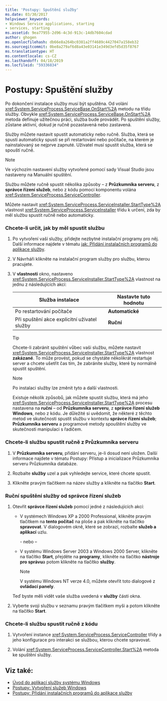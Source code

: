 ```yaml
---
title: 'Postupy: Spuštění služby'
ms.date: 03/30/2017
helpviewer_keywords:
- Windows Service applications, starting
- services, starting
ms.assetid: 9ea77955-2d96-4c3d-913c-14db7604cdad
author: ghogen
ms.openlocfilehash: db66e8a264bc0381a2ff4689c4427047a158eb32
ms.sourcegitcommit: 0be8a279af6d8a43e03141e349d3efd5d35f8767
ms.translationtype: HT
ms.contentlocale: cs-CZ
ms.lasthandoff: 04/18/2019
ms.locfileid: "59336834"
---
```

# <a name="how-to-start-services"></a>Postupy: Spuštění služby
Po dokončení instalace služby musí být spuštěna. Od volání <xref:System.ServiceProcess.ServiceBase.OnStart%2A> metodu na třídu služby. Obvykle <xref:System.ServiceProcess.ServiceBase.OnStart%2A> metoda definuje užitečnou práci, služba bude provádět. Po spuštění služby, zůstane aktivní, dokud je ručně pozastavená nebo zastavená.  
  
 Služby můžete nastavit spustit automaticky nebo ručně. Služba, která se spustí automaticky spustí se při restartování nebo počítače, na kterém je nainstalovaný se nejprve zapnuté. Uživatel musí spustit služba, která se spouští ručně.  
  
> [!NOTE]
>  Ve výchozím nastavení služby vytvořené pomocí sady Visual Studio jsou nastaveny na Manuální spuštění.  
  
 Službu můžete ručně spustit několika způsoby – z **Průzkumníka serveru**, z **správce řízení služeb**, nebo z kódu pomocí komponentu volána <xref:System.ServiceProcess.ServiceController>.  
  
 Můžete nastavit <xref:System.ServiceProcess.ServiceInstaller.StartType%2A> vlastnost <xref:System.ServiceProcess.ServiceInstaller> třídu k určení, zda by měl službu spustit ručně nebo automaticky.  
  
### <a name="to-specify-how-a-service-should-start"></a>Chcete-li určit, jak by měl spustit službu  
  
1. Po vytvoření vaší služby, přidejte nezbytné instalační programy pro něj. Další informace najdete v tématu [jak: Přidání instalačních programů do aplikace služby](../../../docs/framework/windows-services/how-to-add-installers-to-your-service-application.md).  
  
2. V Návrháři klikněte na instalační program služby pro službu, kterou pracujete.  
  
3. V **vlastnosti** okno, nastaveno <xref:System.ServiceProcess.ServiceInstaller.StartType%2A> vlastnost na jednu z následujících akcí:  
  
    |Služba instalace|Nastavte tuto hodnotu|  
    |----------------------------------|--------------------|  
    |Po restartování počítače|**Automatické**|  
    |Při spuštění akce explicitní uživatel služby|**Ruční**|  
  
    > [!TIP]
    >  Chcete-li zabránit spuštění vůbec vaši službu, můžete nastavit <xref:System.ServiceProcess.ServiceInstaller.StartType%2A> vlastnost **zakázané**. To může provést, pokud se chystáte několikrát restartuje server a chcete ušetřit čas tím, že zabráníte služby, které by normálně spustit spuštění.  
  
    > [!NOTE]
    >  Po instalaci služby lze změnit tyto a další vlastnosti.  
  
     Existuje několik způsobů, jak můžete spustit službu, která má jeho <xref:System.ServiceProcess.ServiceInstaller.StartType%2A> procesu nastavena na **ruční** – od **Průzkumníka serveru**, z **správce řízení služeb Windows**, nebo z kódu. Je důležité si uvědomit, že některé z těchto metod ve skutečnosti spustit službu v kontextu **správce řízení služeb**; **Průzkumníka serveru** a programové metody spouštění služby ve skutečnosti manipulaci s řadičem.  
  
### <a name="to-manually-start-a-service-from-server-explorer"></a>Chcete-li službu spustit ručně z Průzkumníka serveru  
  
1. V **Průzkumníka serveru**, přidání serveru, je-li dosud není uložen. Další informace najdete v tématu Postupy: Přístup a inicializace Průzkumníka serveru Průzkumníka databáze.  
  
2. Rozbalte **služby** uzel a pak vyhledejte service, které chcete spustit.  
  
3. Klikněte pravým tlačítkem na název služby a klikněte na tlačítko **Start**.  
  
### <a name="to-manually-start-a-service-from-services-control-manager"></a>Ruční spuštění služby od správce řízení služeb  
  
1. Otevřít **správce řízení služeb** pomocí jedné z následujících akcí:  
  
    -   V systémech Windows XP a 2000 Professional, klikněte pravým tlačítkem na **tento počítač** na ploše a pak klikněte na tlačítko **spravovat**. V dialogovém okně, které se zobrazí, rozbalte **služeb a aplikací** uzlu.  
  
         \- nebo –  
  
    -   V systému Windows Server 2003 a Windows 2000 Server, klikněte na tlačítko **Start**, přejděte na **programy**, klikněte na tlačítko **nástroje pro správu**a potom klikněte na tlačítko **služby**.  
  
        > [!NOTE]
        >  V systému Windows NT verze 4.0, můžete otevřít toto dialogové z **ovládací panely**.  
  
     Teď byste měli vidět vaše služba uvedená v **služby** části okna.  
  
2. Vyberte svoji službu v seznamu pravým tlačítkem myši a potom klikněte na tlačítko **Start**.  
  
### <a name="to-manually-start-a-service-from-code"></a>Chcete-li službu spustit ručně z kódu  
  
1. Vytvoření instance <xref:System.ServiceProcess.ServiceController> třídy a jeho konfigurace pro interakci se službou, kterou chcete spravovat.  
  
2. Volání <xref:System.ServiceProcess.ServiceController.Start%2A> metoda ke spuštění služby.  
  
## <a name="see-also"></a>Viz také:

- [Úvod do aplikací služby systému Windows](../../../docs/framework/windows-services/introduction-to-windows-service-applications.md)
- [Postupy: Vytvoření služeb Windows](../../../docs/framework/windows-services/how-to-create-windows-services.md)
- [Postupy: Přidání instalačních programů do aplikace služby](../../../docs/framework/windows-services/how-to-add-installers-to-your-service-application.md)
